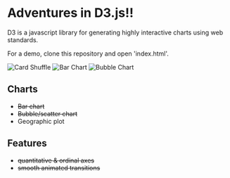 Adventures in D3.js!!
==================

D3 is a javascript library for generating highly interactive charts using web standards. 

For a demo, clone this repository and open 'index.html'.

![Card Shuffle](http://i.gyazo.com/2321dcbf03a69012caa4b5eea2979f38.gif)
![Bar Chart](https://s3.amazonaws.com/kevinqiu_net/images/Bar_chart.png)
![Bubble Chart](https://s3.amazonaws.com/kevinqiu_net/images/bubble_chart.png)

## Charts
* ~~Bar chart~~
* ~~Bubble/scatter chart~~
* Geographic plot

## Features
* ~~quantitative & ordinal axes~~
* ~~smooth animated transitions~~
